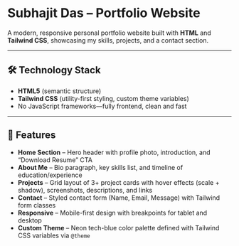 # Subhajit Das – Portfolio Website

A modern, responsive personal portfolio website built with **HTML** and **Tailwind CSS**, showcasing my skills, projects, and a contact section.

---

## 🛠️ Technology Stack

- **HTML5** (semantic structure)
- **Tailwind CSS** (utility-first styling, custom theme variables)
- No JavaScript frameworks—fully frontend, clean and fast

---

## 🚀 Features

- **Home Section** – Hero header with profile photo, introduction, and “Download Resume” CTA  
- **About Me** – Bio paragraph, key skills list, and timeline of education/experience  
- **Projects** – Grid layout of 3+ project cards with hover effects (scale + shadow), screenshots, descriptions, and links  
- **Contact** – Styled contact form (Name, Email, Message) with Tailwind form classes  
- **Responsive** – Mobile-first design with breakpoints for tablet and desktop  
- **Custom Theme** – Neon tech-blue color palette defined with Tailwind CSS variables via `@theme`

